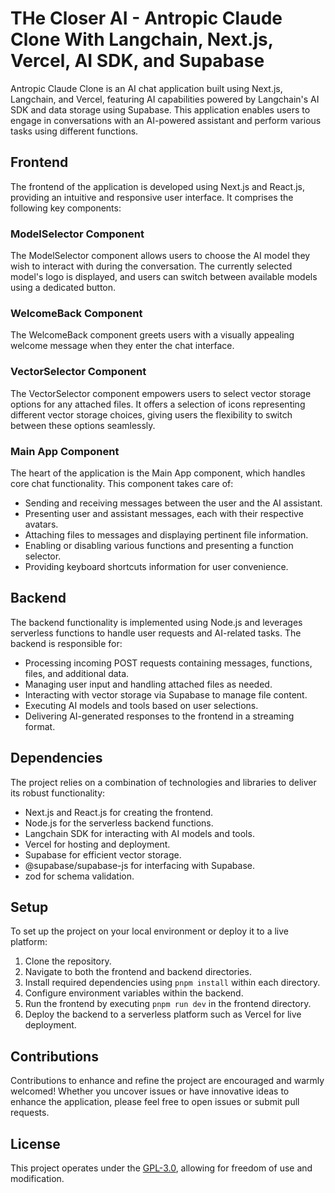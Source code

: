 # THe Closer AI - Antropic Claude Clone With Langchain, Next.js, Vercel, AI SDK, and Supabase

Antropic Claude Clone is an AI chat application built using Next.js, Langchain, and Vercel, featuring AI capabilities powered by Langchain's AI SDK and data storage using Supabase. This application enables users to engage in conversations with an AI-powered assistant and perform various tasks using different functions.

## Frontend

The frontend of the application is developed using Next.js and React.js, providing an intuitive and responsive user interface. It comprises the following key components:

### ModelSelector Component

The ModelSelector component allows users to choose the AI model they wish to interact with during the conversation. The currently selected model's logo is displayed, and users can switch between available models using a dedicated button.

### WelcomeBack Component

The WelcomeBack component greets users with a visually appealing welcome message when they enter the chat interface.

### VectorSelector Component

The VectorSelector component empowers users to select vector storage options for any attached files. It offers a selection of icons representing different vector storage choices, giving users the flexibility to switch between these options seamlessly.

### Main App Component

The heart of the application is the Main App component, which handles core chat functionality. This component takes care of:

- Sending and receiving messages between the user and the AI assistant.
- Presenting user and assistant messages, each with their respective avatars.
- Attaching files to messages and displaying pertinent file information.
- Enabling or disabling various functions and presenting a function selector.
- Providing keyboard shortcuts information for user convenience.

## Backend

The backend functionality is implemented using Node.js and leverages serverless functions to handle user requests and AI-related tasks. The backend is responsible for:

- Processing incoming POST requests containing messages, functions, files, and additional data.
- Managing user input and handling attached files as needed.
- Interacting with vector storage via Supabase to manage file content.
- Executing AI models and tools based on user selections.
- Delivering AI-generated responses to the frontend in a streaming format.

## Dependencies

The project relies on a combination of technologies and libraries to deliver its robust functionality:

- Next.js and React.js for creating the frontend.
- Node.js for the serverless backend functions.
- Langchain SDK for interacting with AI models and tools.
- Vercel for hosting and deployment.
- Supabase for efficient vector storage.
- @supabase/supabase-js for interfacing with Supabase.
- zod for schema validation.

## Setup

To set up the project on your local environment or deploy it to a live platform:

1. Clone the repository.
2. Navigate to both the frontend and backend directories.
3. Install required dependencies using `pnpm install` within each directory.
4. Configure environment variables within the backend.
5. Run the frontend by executing `pnpm run dev` in the frontend directory.
6. Deploy the backend to a serverless platform such as Vercel for live deployment.

## Contributions

Contributions to enhance and refine the project are encouraged and warmly welcomed! Whether you uncover issues or have innovative ideas to enhance the application, please feel free to open issues or submit pull requests.

## License

This project operates under the [GPL-3.0](LICENSE), allowing for freedom of use and modification.